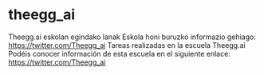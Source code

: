 # theegg_ai
Theegg.ai eskolan egindako lanak 
Eskola honi buruzko informazio gehiago: https://twitter.com/Theegg_ai
Tareas realizadas en la escuela Theegg.ai
Podéis conocer información de esta escuela en el siguiente enlace: https://twitter.com/Theegg_ai
